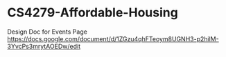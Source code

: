 # CS4279-Affordable-Housing

Design Doc for Events Page
https://docs.google.com/document/d/1ZGzu4qhFTeoym8UGNH3-p2hilM-3YvcPs3mrytAOEDw/edit
